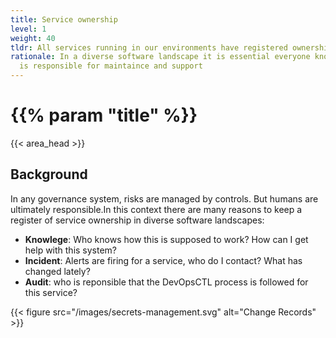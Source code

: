 ```yaml
---
title: Service ownership
level: 1
weight: 40
tldr: All services running in our environments have registered ownership
rationale: In a diverse software landscape it is essential everyone knows who
  is responsible for maintaince and support
---
```

# {{% param "title" %}}
{{< area_head >}}

## Background

In any governance system, risks are managed by controls. But humans are ultimately responsible.In this context there are many reasons to keep a register of service ownership in diverse software
landscapes:

* **Knowlege**: Who knows how this is supposed to work?  How can I get help with this system?
* **Incident**: Alerts are firing for a service, who do I contact?  What has changed lately?
* **Audit**: who is reponsible that the DevOpsCTL process is followed for this service?

{{< figure src="/images/secrets-management.svg" alt="Change Records" >}}